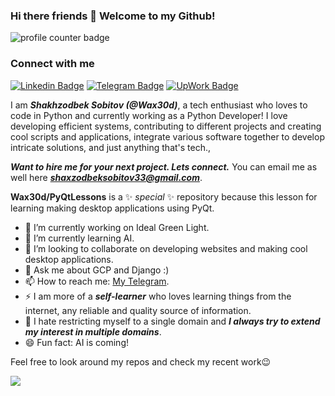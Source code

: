 ### Hi there friends 👋 Welcome to my Github!

<img src="https://komarev.com/ghpvc/?username=Wax30d" alt="profile counter badge" />

### Connect with me
[![Linkedin Badge](https://img.shields.io/badge/-Wax30d-blue?logo=Linkedin&logoColor=white&link=https://www.linkedin.com/in/Wax30d/)](https://www.linkedin.com/in/Wax30d/)
[![Telegram Badge](https://img.shields.io/badge/-Wax30d-blue?logo=twitter&logoColor=white&link=https://twitter.com/Wax30d)](https://twitter.com/Wax30d)
[![UpWork Badge](https://img.shields.io/badge/-Wax30d-green?logo=upwork&logoColor=white&link=https://www.upwork.com/freelancers/~0106c98e8bdcff0adf)](https://www.upwork.com/freelancers/~0106c98e8bdcff0adf)


I am ***Shakhzodbek Sobitov (@Wax30d)***, a tech enthusiast who loves to code in Python and currently working as a Python Developer!
I love developing efficient systems, contributing to different projects and creating cool scripts and applications, integrate various software together to develop intricate solutions, and just anything that's tech.,


***Want to hire me for your next project. Lets connect.***
You can email me as well here ***shaxzodbeksobitov33@gmail.com***.


**Wax30d/PyQtLessons** is a ✨ _special_ ✨ repository because this lesson for learning making desktop applications using PyQt.


- 🔭 I’m currently working on Ideal Green Light.
- 🌱 I’m currently learning AI.
- 👯 I’m looking to collaborate on developing websites and making cool desktop applications.
- 💬 Ask me about GCP and Django :)
- 📫 How to reach me: [My Telegram](https://t.me/Wax30d/).
- :zap: I am more of a ***self-learner*** who loves learning things from the internet, any reliable and quality source of information.
- :open_hands: I hate restricting myself to a single domain and ***I always try to extend my interest in multiple domains***.
- 😄 Fun fact: AI is coming!



Feel free to look around my repos and check my recent work😉
  

<img 
   src="https://github-readme-stats.vercel.app/api?username=Wax30d&show_icons=true&theme=tokyonight" 
/>
